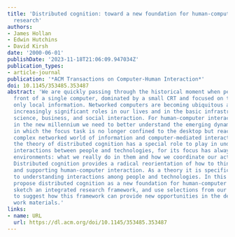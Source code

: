 ```yaml
---
title: 'Distributed cognition: toward a new foundation for human-computer interaction
  research'
authors:
- James Hollan
- Edwin Hutchins
- David Kirsh
date: '2000-06-01'
publishDate: '2023-11-18T21:06:09.947034Z'
publication_types:
- article-journal
publication: '*ACM Transactions on Computer-Human Interaction*'
doi: 10.1145/353485.353487
abstract: 'We are quickly passing through the historical moment when people work in
  front of a single computer, dominated by a small CRT and focused on tasks involving
  only local information. Networked computers are becoming ubiquitous and are playing
  increasingly significant roles in our lives and in the basic infrastructures of
  science, business, and social interaction. For human-computer interaction to advance
  in the new millennium we need to better understand the emerging dynamic of interaction
  in which the focus task is no longer confined to the desktop but reaches into a
  complex networked world of information and computer-mediated interactions. We think
  the theory of distributed cognition has a special role to play in understanding
  interactions between people and technologies, for its focus has always been on whole
  environments: what we really do in them and how we coordinate our activity in them.
  Distributed cognition provides a radical reorientation of how to think about designing
  and supporting human-computer interaction. As a theory it is specifically tailored
  to understanding interactions among people and technologies. In this article we
  propose distributed cognition as a new foundation for human-computer interaction,
  sketch an integrated research framework, and use selections from our earlier work
  to suggest how this framework can provide new opportunities in the design of digital
  work materials.'
links:
- name: URL
  url: https://dl.acm.org/doi/10.1145/353485.353487
---
```

